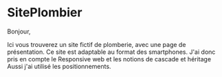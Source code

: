 # SitePlombier

Bonjour,

Ici vous trouverez un site fictif de plomberie, avec une page de présentation. Ce site est adaptable au format des smartphones. J'ai donc pris en compte le Responsive web et les notions de cascade et héritage Aussi j'ai utilisé les positionnements.
